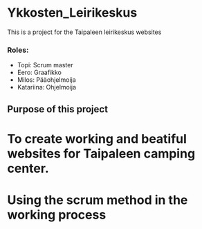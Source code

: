 # Ykkosten_Leirikeskus
This is a project for the Taipaleen leirikeskus websites
### Roles:
- Topi: Scrum master
- Eero: Graafikko
- Milos: Pääohjelmoija
- Katariina: Ohjelmoija
## Purpose of this project
# To create working and beatiful websites for Taipaleen camping center.
# Using the scrum method in the working process
